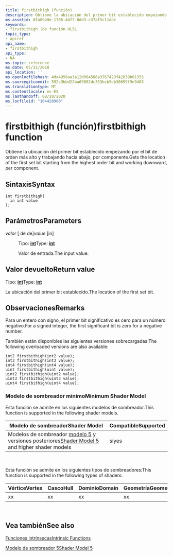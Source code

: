 ```yaml
---
title: firstbithigh (función)
description: Obtiene la ubicación del primer bit establecido empezando por el bit de orden más alto y trabajando hacia abajo, por componente.
ms.assetid: 0fa89a9e-1706-44f7-8dd3-c37af5c11ddc
keywords:
- firstbithigh (de función HLSL
topic_type:
- apiref
api_name:
- firstbithigh
api_type:
- NA
ms.topic: reference
ms.date: 05/31/2018
api_location: ''
ms.openlocfilehash: 4da4956aa3a12d064566a3767423f42039b01355
ms.sourcegitcommit: 592c9bbd22ba69802dc353bcb5eb30699f9e9403
ms.translationtype: MT
ms.contentlocale: es-ES
ms.lasthandoff: 08/20/2020
ms.locfileid: "104420900"
---
```

# <a name="firstbithigh-function"></a><span data-ttu-id="8f2ba-104">firstbithigh (función)</span><span class="sxs-lookup"><span data-stu-id="8f2ba-104">firstbithigh function</span></span>

<span data-ttu-id="8f2ba-105">Obtiene la ubicación del primer bit establecido empezando por el bit de orden más alto y trabajando hacia abajo, por componente.</span><span class="sxs-lookup"><span data-stu-id="8f2ba-105">Gets the location of the first set bit starting from the highest order bit and working downward, per component.</span></span>

## <a name="syntax"></a><span data-ttu-id="8f2ba-106">Sintaxis</span><span class="sxs-lookup"><span data-stu-id="8f2ba-106">Syntax</span></span>

``` syntax
int firstbithigh(
  in int value
);
```

## <a name="parameters"></a><span data-ttu-id="8f2ba-107">Parámetros</span><span class="sxs-lookup"><span data-stu-id="8f2ba-107">Parameters</span></span>

<dl> <dt>

<span data-ttu-id="8f2ba-108">*valor* \[ de de\]</span><span class="sxs-lookup"><span data-stu-id="8f2ba-108">*value* \[in\]</span></span>
</dt> <dd>

<span data-ttu-id="8f2ba-109">Tipo: **[ **int**](/windows/desktop/WinProg/windows-data-types)**</span><span class="sxs-lookup"><span data-stu-id="8f2ba-109">Type: **[**int**](/windows/desktop/WinProg/windows-data-types)**</span></span>

<span data-ttu-id="8f2ba-110">Valor de entrada.</span><span class="sxs-lookup"><span data-stu-id="8f2ba-110">The input value.</span></span>

</dd> </dl>

## <a name="return-value"></a><span data-ttu-id="8f2ba-111">Valor devuelto</span><span class="sxs-lookup"><span data-stu-id="8f2ba-111">Return value</span></span>

<span data-ttu-id="8f2ba-112">Tipo: **[ **int**](/windows/desktop/WinProg/windows-data-types)**</span><span class="sxs-lookup"><span data-stu-id="8f2ba-112">Type: **[**int**](/windows/desktop/WinProg/windows-data-types)**</span></span>

<span data-ttu-id="8f2ba-113">La ubicación del primer bit establecido.</span><span class="sxs-lookup"><span data-stu-id="8f2ba-113">The location of the first set bit.</span></span>

## <a name="remarks"></a><span data-ttu-id="8f2ba-114">Observaciones</span><span class="sxs-lookup"><span data-stu-id="8f2ba-114">Remarks</span></span>

<span data-ttu-id="8f2ba-115">Para un entero con signo, el primer bit significativo es cero para un número negativo.</span><span class="sxs-lookup"><span data-stu-id="8f2ba-115">For a signed integer, the first significant bit is zero for a negative number.</span></span>

<span data-ttu-id="8f2ba-116">También están disponibles las siguientes versiones sobrecargadas:</span><span class="sxs-lookup"><span data-stu-id="8f2ba-116">The following overloaded versions are also available:</span></span>

``` syntax
int2 firstbithigh(int2 value);
int3 firstbithigh(int3 value);
int4 firstbithigh(int4 value);
uint firstbithigh(uint value);
uint2 firstbithigh(uint2 value);
uint3 firstbithigh(uint3 value);
uint4 firstbithigh(uint4 value);
```

### <a name="minimum-shader-model"></a><span data-ttu-id="8f2ba-117">Modelo de sombreador mínimo</span><span class="sxs-lookup"><span data-stu-id="8f2ba-117">Minimum Shader Model</span></span>

<span data-ttu-id="8f2ba-118">Esta función se admite en los siguientes modelos de sombreador.</span><span class="sxs-lookup"><span data-stu-id="8f2ba-118">This function is supported in the following shader models.</span></span>



| <span data-ttu-id="8f2ba-119">Modelo de sombreador</span><span class="sxs-lookup"><span data-stu-id="8f2ba-119">Shader Model</span></span>                                                                | <span data-ttu-id="8f2ba-120">Compatible</span><span class="sxs-lookup"><span data-stu-id="8f2ba-120">Supported</span></span> |
|-----------------------------------------------------------------------------|-----------|
| <span data-ttu-id="8f2ba-121">Modelos de sombreador [modelo 5](d3d11-graphics-reference-sm5.md) y versiones posteriores</span><span class="sxs-lookup"><span data-stu-id="8f2ba-121">[Shader Model 5](d3d11-graphics-reference-sm5.md) and higher shader models</span></span> | <span data-ttu-id="8f2ba-122">sí</span><span class="sxs-lookup"><span data-stu-id="8f2ba-122">yes</span></span>       |



 

<span data-ttu-id="8f2ba-123">Esta función se admite en los siguientes tipos de sombreadores:</span><span class="sxs-lookup"><span data-stu-id="8f2ba-123">This function is supported in the following types of shaders:</span></span>



| <span data-ttu-id="8f2ba-124">Vértice</span><span class="sxs-lookup"><span data-stu-id="8f2ba-124">Vertex</span></span> | <span data-ttu-id="8f2ba-125">Casco</span><span class="sxs-lookup"><span data-stu-id="8f2ba-125">Hull</span></span> | <span data-ttu-id="8f2ba-126">Dominio</span><span class="sxs-lookup"><span data-stu-id="8f2ba-126">Domain</span></span> | <span data-ttu-id="8f2ba-127">Geometría</span><span class="sxs-lookup"><span data-stu-id="8f2ba-127">Geometry</span></span> | <span data-ttu-id="8f2ba-128">Píxel</span><span class="sxs-lookup"><span data-stu-id="8f2ba-128">Pixel</span></span> | <span data-ttu-id="8f2ba-129">Compute</span><span class="sxs-lookup"><span data-stu-id="8f2ba-129">Compute</span></span> |
|--------|------|--------|----------|-------|---------|
| <span data-ttu-id="8f2ba-130">x</span><span class="sxs-lookup"><span data-stu-id="8f2ba-130">x</span></span>      | <span data-ttu-id="8f2ba-131">x</span><span class="sxs-lookup"><span data-stu-id="8f2ba-131">x</span></span>    | <span data-ttu-id="8f2ba-132">x</span><span class="sxs-lookup"><span data-stu-id="8f2ba-132">x</span></span>      | <span data-ttu-id="8f2ba-133">x</span><span class="sxs-lookup"><span data-stu-id="8f2ba-133">x</span></span>        | <span data-ttu-id="8f2ba-134">x</span><span class="sxs-lookup"><span data-stu-id="8f2ba-134">x</span></span>     | <span data-ttu-id="8f2ba-135">x</span><span class="sxs-lookup"><span data-stu-id="8f2ba-135">x</span></span>       |



 

## <a name="see-also"></a><span data-ttu-id="8f2ba-136">Vea también</span><span class="sxs-lookup"><span data-stu-id="8f2ba-136">See also</span></span>

<dl> <dt>

[<span data-ttu-id="8f2ba-137">Funciones intrínsecas</span><span class="sxs-lookup"><span data-stu-id="8f2ba-137">Intrinsic Functions</span></span>](dx-graphics-hlsl-intrinsic-functions.md)
</dt> <dt>

[<span data-ttu-id="8f2ba-138">Modelo de sombreador 5</span><span class="sxs-lookup"><span data-stu-id="8f2ba-138">Shader Model 5</span></span>](d3d11-graphics-reference-sm5.md)
</dt> </dl>

 

 